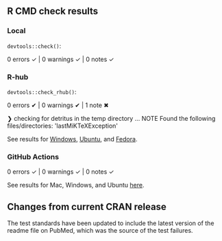 ## R CMD check results

### Local

`devtools::check()`:

  0 errors ✓ | 0 warnings ✓ | 0 notes ✓

### R-hub

`devtools::check_rhub()`:

  0 errors ✔ | 0 warnings ✔ | 1 note ✖
  
  ❯ checking for detritus in the temp directory ... NOTE
  Found the following files/directories:
    'lastMiKTeXException'

See results for [Windows](https://builder.r-hub.io/status/pmparser_1.0.16.tar.gz-7c295fe76dd64afdac4541030567c42f), [Ubuntu](https://builder.r-hub.io/status/pmparser_1.0.16.tar.gz-aa5fdb1f25ae49aabe4188b7cffba9ab), and [Fedora](https://builder.r-hub.io/status/pmparser_1.0.16.tar.gz-bf42f4c7ae324c94bcd7a0fb8ca9b8cc).

### GitHub Actions

  0 errors ✓ | 0 warnings ✓ | 0 notes ✓

See results for Mac, Windows, and Ubuntu [here](https://github.com/hugheylab/pmparser/actions/runs/4156795437).

## Changes from current CRAN release

The test standards have been updated to include the latest version of the readme file on PubMed, which was the source of the test failures.
